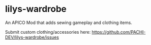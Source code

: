 # lilys-wardrobe
An APICO Mod that adds sewing gameplay and clothing items.

Submit custom clothing/accessories here: https://github.com/PACHI-DEV/lilys-wardrobe/issues
